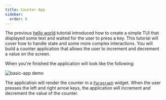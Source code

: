 ```yaml
---
title: Counter App
sidebar:
  order: 0
---
```


The previous [hello world] tutorial introduced how to create a simple TUI that displayed some text
and waited for the user to press a key. This tutorial will cover how to handle state and some more
complex interactions. You will build a counter application that allows the user to increment and
decrement a value on the screen.

When you're finished the application will look like the following:

![basic-app demo](./basic-app.png)

The application will render the counter in a [`Paragraph`] widget. When the user presses the left
and right arrow keys, the application will increment and decrement the value of the counter.

[hello world]: /tutorials/hello-world
[`Paragraph`]: https://docs.rs/ratatui/latest/ratatui/widgets/struct.Paragraph.html
